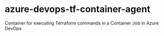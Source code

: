 # azure-devops-tf-container-agent

Container for executing Terraform commands in a Container Job in Azure DevOps
